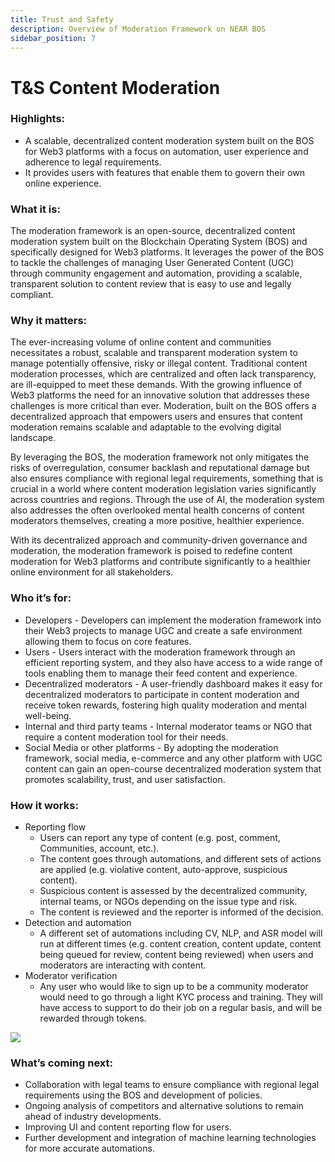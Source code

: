 ```yaml
---
title: Trust and Safety
description: Overview of Moderation Framework on NEAR BOS
sidebar_position: 7
---
```



# T&S Content Moderation


### Highlights:



* A scalable, decentralized content moderation system built on the BOS for Web3 platforms with a focus on automation, user experience and adherence to legal requirements.
* It provides users with features that enable them to govern their own online experience.


### What it is:

The moderation framework is an open-source, decentralized content moderation system built on the Blockchain Operating System (BOS) and specifically designed for Web3 platforms. It leverages the power of the BOS to tackle the challenges of managing User Generated Content (UGC) through community engagement and automation, providing a scalable, transparent solution to content review that is easy to use and legally compliant.


### Why it matters: 

The ever-increasing volume of online content and communities necessitates a robust, scalable and transparent moderation system to manage potentially offensive, risky or illegal content. Traditional content moderation processes, which are centralized and often lack transparency, are ill-equipped to meet these demands. With the growing influence of Web3 platforms the need for an innovative solution that addresses these challenges is more critical than ever. Moderation, built on the BOS offers a decentralized approach that empowers users and ensures that content moderation remains scalable and adaptable to the evolving digital landscape. 

By leveraging the BOS, the moderation framework not only mitigates the risks of overregulation, consumer backlash and reputational damage but also ensures compliance with regional legal requirements, something that is crucial in a world where content moderation legislation varies significantly across countries and regions. Through the use of AI, the moderation system also addresses the often overlooked mental health concerns of content moderators themselves, creating a more positive, healthier experience. 

With its decentralized approach and community-driven governance and moderation, the moderation framework is poised to redefine content moderation for Web3 platforms and contribute significantly to a healthier online environment for all stakeholders. 


### Who it’s for:



* Developers - Developers can implement the moderation framework into their Web3 projects to manage UGC and create a safe environment allowing them to focus on core features. 
* Users - Users interact with the moderation framework through an efficient reporting system, and  they also have access to a wide range of tools enabling them to manage their feed content and experience.
* Decentralized moderators - A user-friendly dashboard makes it easy for decentralized moderators to participate in content moderation and receive token rewards, fostering high quality moderation and mental well-being.
* Internal and third party teams - Internal moderator teams or NGO that require a content moderation tool for their needs.
* Social Media or other platforms - By adopting the moderation framework, social media, e-commerce and any other platform with UGC content can gain an open-course decentralized moderation system that promotes scalability, trust, and user satisfaction.


### How it works:



* Reporting flow
    * Users can report any type of content (e.g. post, comment, Communities, account, etc.). 
    * The content goes through automations, and different sets of actions are applied (e.g. violative content, auto-approve, suspicious content).
    * Suspicious content is assessed by the decentralized community, internal teams, or NGOs depending on the issue type and risk.
    * The content is reviewed and the reporter is informed of the decision.
* Detection and automation
    * A different set of automations including CV, NLP, and ASR model will run at different times (e.g. content creation, content update, content being queued for review, content being reviewed) when users and moderators are interacting with content.
* Moderator verification
    * Any user who would like to sign up to be a community moderator would need to go through a light KYC process and training. They will have access to support to do their job on a regular basis, and will be rewarded through tokens.


![](@site/static/img/t-and-s.png)



### What’s coming next:



* Collaboration with legal teams to ensure compliance with regional legal requirements using the BOS and development of policies.
* Ongoing analysis of competitors and alternative solutions to remain ahead of industry developments.
* Improving UI and content reporting flow for users.
* Further development and integration of machine learning technologies for more accurate automations.